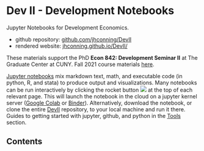 # Dev II - Development Notebooks

Jupyter Notebooks for Development Economics.

- github repository: [github.com/jhconning/DevII](https://github.com/jhconning/DevII)
- rendered website: [jhconning.github.io/DevII/](https://jhconning.github.io/DevII/) 

These materials support the PhD **Econ 842: Development Seminar II** at The Graduate Center at CUNY. Fall 2021 course materials [here](./course/classf21.md).


[Jupyter notebooks](https://jupyter.org) mix markdown text, math, and executable code (in python, R, and stata) to produce output and visualizations. Many notebooks can be run interactively by clicking the rocket button ![](media/../notebooks/media/launch_button.png) at the top of each relevant page. This will launch the notebook in the cloud on a jupyter kernel server ([Google Colab](https://colab.research.google.com/notebooks/intro.ipynb?utm_source=scs-index) or [Binder](https://mybinder.org)). Alternatively, download the notebook, or clone the entire [DevII](https://github.com/jhconning/DevII) repository, to your local machine and run it there. Guides to getting started with jupyter, github, and python in the [Tools](notebooks/tools.md) section.

## Contents

```{tableofcontents}
```


